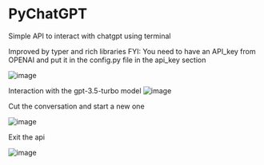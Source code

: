 # PyChatGPT
Simple API to interact with chatgpt using terminal

Improved by typer and rich libraries
FYI: You need to have an API_key from OPENAI and put it in the config.py file in the api_key section

![image](https://github.com/dmatarinl/PyChatGPT/assets/74435367/ee56e95d-79bd-4307-9edd-6706424759bb)

Interaction with the gpt-3.5-turbo model
![image](https://github.com/dmatarinl/PyChatGPT/assets/74435367/8f58992b-996a-44f6-bd26-330e33f62335)

Cut the conversation and start a new one

![image](https://github.com/dmatarinl/PyChatGPT/assets/74435367/64307b82-e4d1-46c9-a802-5d9545c40b0b)

Exit the api

![image](https://github.com/dmatarinl/PyChatGPT/assets/74435367/a36f848f-7f92-4b12-b3e1-b240bb50b99b)
